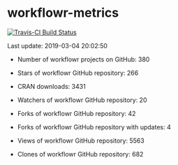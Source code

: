 
<!-- README.md is generated from README.Rmd. Please edit that file -->
workflowr-metrics
=================

[![Travis-CI Build Status](https://travis-ci.org/workflowr/workflowr-metrics.svg?branch=master)](https://travis-ci.org/workflowr/workflowr-metrics)

Last update: 2019-03-04 20:02:50

-   Number of workflowr projects on GitHub: 380

-   Stars of workflowr GitHub repository: 266

-   CRAN downloads: 3431

-   Watchers of workflowr GitHub repository: 20

-   Forks of workflowr GitHub repository: 42

-   Forks of workflowr GitHub repository with updates: 4

-   Views of workflowr GitHub repository: 5563

-   Clones of workflowr GitHub repository: 682
